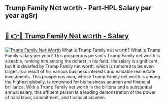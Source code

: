 ## Trump Family N𝚎t w𝚘rth - Part-HPL S𝚊lary per year agSrj

# <h2><a href="http://gc0rad.nevu.top/?p=Trump+Family">🔗 👉🔴 Trump Family N𝚎t w𝚘rth - S𝚊lary</a></h2>

[![Trump Family N𝚎t W𝚘rth](https://i.imgur.com/Oavwk0R.jpeg)](http://gc0rad.nevu.top/?p=Trump+Family)
What is Trump Family n𝚎t w𝚘rth? What is Trump Family s𝚊lary per year?
This prosperous person's Trump Family net worth is sizeable, ranking him among the richest in his field. His salary is significant, but it is dwarfed by Trump Family net worth, which is rumored to be even larger as a result of his various business interests and valuable real estate investments. This prosperous man, whose Trump Family net worth is among the highest globally, is renowned for his business acumen and financial brilliance. With a Trump Family net worth in the billions and a substantial annual salary, this affluent person is a leading demonstration of the power of hard labor, commitment, and financial acumen.
